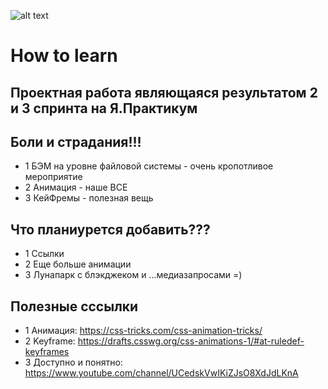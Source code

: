 ![alt text](https://cryptor.net/sites/default/files/shut_up_and_take_my_money_by_lolikips-d34yx16.png)

# How to learn

## Проектная  работа являющаяся результатом 2 и 3 спринта на Я.Практикум


## Боли и страдания!!!

* 1 БЭМ на уровне файловой  системы - очень кропотливое мероприятие
* 2 Анимация - наше  ВСЕ
* 3 КейФремы - полезная  вещь

## Что планиурется добавить???

* 1 Ссылки
* 2 Еще больше анимации
* 3 Лунапарк с блэкджеком и ...медиазапросами =)

## Полезные сссылки
* 1 Анимация: https://css-tricks.com/css-animation-tricks/
* 2 Keyframe: https://drafts.csswg.org/css-animations-1/#at-ruledef-keyframes
* 3 Доступно и понятно: https://www.youtube.com/channel/UCedskVwIKiZJsO8XdJdLKnA